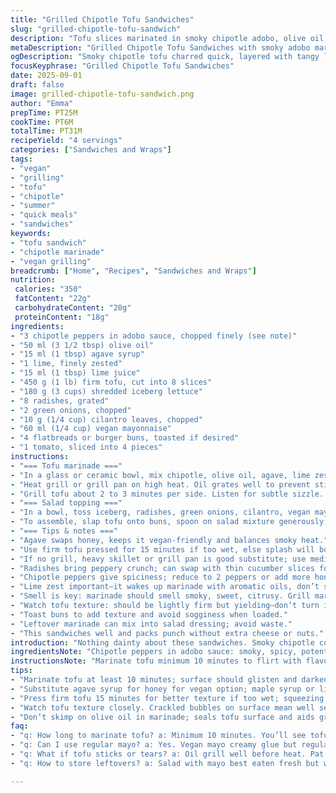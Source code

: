 ```yaml
---
title: "Grilled Chipotle Tofu Sandwiches"
slug: "grilled-chipotle-tofu-sandwich"
description: "Tofu slices marinated in smoky chipotle adobo, olive oil, honey, and lime zest. Grilled high heat till grill marks and slight char develop, then layered on toasted buns with crisp iceberg lettuce, grated radishes, green onions, cilantro, and a tangy lime mayo dressing. Substituted agave for honey for vegan twist. Perfect for summer grilling. Balance between spicy, sweet, and citrus. Quick marinade, short grilling with visual cues. Simple, fresh toppings cut richness of tofu and mayo. A bit of texture from radishes keeps it alive."
metaDescription: "Grilled Chipotle Tofu Sandwiches with smoky adobo marinade, quick sear, crisp lettuce and tangy lime mayo. Vegan, fresh, fast summer grill fix."
ogDescription: "Smoky chipotle tofu charred quick, layered with tangy lime mayo, crisp radishes, and fresh greens on toasted buns. Vegan, vibrant, grill-ready."
focusKeyphrase: "Grilled Chipotle Tofu Sandwiches"
date: 2025-09-01
draft: false
image: grilled-chipotle-tofu-sandwich.png
author: "Emma"
prepTime: PT25M
cookTime: PT6M
totalTime: PT31M
recipeYield: "4 servings"
categories: ["Sandwiches and Wraps"]
tags:
- "vegan"
- "grilling"
- "tofu"
- "chipotle"
- "summer"
- "quick meals"
- "sandwiches"
keywords:
- "tofu sandwich"
- "chipotle marinade"
- "vegan grilling"
breadcrumb: ["Home", "Recipes", "Sandwiches and Wraps"]
nutrition: 
 calories: "350"
 fatContent: "22g"
 carbohydrateContent: "20g"
 proteinContent: "18g"
ingredients:
- "3 chipotle peppers in adobo sauce, chopped finely (see note)"
- "50 ml (3 1/2 tbsp) olive oil"
- "15 ml (1 tbsp) agave syrup"
- "1 lime, finely zested"
- "15 ml (1 tbsp) lime juice"
- "450 g (1 lb) firm tofu, cut into 8 slices"
- "180 g (3 cups) shredded iceberg lettuce"
- "8 radishes, grated"
- "2 green onions, chopped"
- "10 g (1/4 cup) cilantro leaves, chopped"
- "60 ml (1/4 cup) vegan mayonnaise"
- "4 flatbreads or burger buns, toasted if desired"
- "1 tomato, sliced into 4 pieces"
instructions:
- "=== Tofu marinade ==="
- "In a glass or ceramic bowl, mix chipotle, olive oil, agave, lime zest and juice. Stir till blended. Add tofu slices. Press down to coat well. Cover with plastic wrap. Let sit 10 to 20 minutes depending on your schedule. Watch tofu soak in marinade; you'll see surface glisten and color deepen. Pat tofu dry gently before grilling, keep leftover marinade."
- "Heat grill or grill pan on high heat. Oil grates well to prevent sticking, I use an oiled paper towel with tongs to rub the bars. Keep grill screaming hot for quick sear."
- "Grill tofu about 2 to 3 minutes per side. Listen for subtle sizzle. Look for those dark grill marks, edges crisping but interior still yielding slightly when poked. Avoid overcooking or tofu dries out fast. While tofu cooks, toast buns cut side down a minute or two until browning spots show."
- "=== Salad topping ==="
- "In a bowl, toss iceberg, radishes, green onions, cilantro, vegan mayo, lime juice, and reserved marinade. Taste. Adjust salt and pepper. Bright, crunchy, creamy, and perfume of lime merges with smoky chipotle. Keeps it fresh, crunchy."
- "To assemble, slap tofu onto buns, spoon on salad mixture generously, top each with a slice of tomato. Serve immediately. Leftover salad doubles as side salad or taco filling."
- "=== Tips & notes ==="
- "Agave swaps honey, keeps it vegan-friendly and balances smoky heat."
- "Use firm tofu pressed for 15 minutes if too wet, else splash will boil rather than sear."
- "If no grill, heavy skillet or grill pan is good substitute; use medium-high and watch for browning cues."
- "Radishes bring peppery crunch; can swap with thin cucumber slices for milder flavor."
- "Chipotle peppers give spiciness; reduce to 2 peppers or add more honey/agave if too fiery."
- "Lime zest important—it wakes up marinade with aromatic oils, don’t skip."
- "Smell is key: marinade should smell smoky, sweet, citrusy. Grill marks = done."
- "Watch tofu texture: should be lightly firm but yielding—don’t turn it to charcoal."
- "Toast buns to add texture and avoid sogginess when loaded."
- "Leftover marinade can mix into salad dressing; avoid waste."
- "This sandwiches well and packs punch without extra cheese or nuts."
introduction: "Nothing dainty about these sandwiches. Smoky chipotle coats tofu like a secret weapon; that quick sear sings—sizzle and smell tell you when it's right. I’ve played with timing, sometimes too short—bland, or too long—dried out. The sweet tang of agave and lime brightens the whole thing, cuts through dense tofu texture. Crunch from radishes and crisp lettuce stops it from sliding into mush territory. I switched honey for agave for vegan flair, not because I’m perfect but because it balances better with that smoky heat. Toasted buns hold up under juicy toppings, no sad soggy disaster. I throw it all together, layering flavor and texture by feel and sight rather than clocks. Results? Robust summer meal with layers unfolding bite after bite."
ingredientsNote: "Chipotle peppers in adobo sauce: smoky, spicy, potent. Tweak quantity by heat tolerance. Olive oil seals marinade, aids grilling—don’t skimp or tofu sticks and tears. Agave syrup replaces honey for vegan goal, but you could use maple syrup or light molasses. Lime zest and juice add citrus zing, vital to balance richness and heat. Firm tofu, pressed if very wet, holds shape but still soaks marinade. Lettuce iceberg is crunchy and neutral; swap romaine or kale if you want more bite. Radishes peppery and fresh. Green onions sharp, cilantro herbal. Vegan mayonnaise creamy glue holding salad together—use regular mayo if desired. Bread options flexible; flatbreads, buns, pita—mind toastability. Tomato slices add moisture and visual appeal."
instructionsNote: "Marinate tofu minimum 10 minutes to flirt with flavors; longer adds depth but watch not to overpower delicate soy base. Pat tofu before grilling; excess marinade causes flare-ups or watery sizzle instead of sear. Grill high heat, oiled grate key to crisp grill marks and seal tofu interior, locking moisture. Two to three minutes per side—listen for snap and pop of juices, look for browning not blackening. Toast bread near end to avoid drying while waiting. Salad mix is vital to cut rich tofu and mayo, toss quickly with extra lime juice and leftover marinade for kick. Salt and pepper ultimate final touches; trust your palate and adjust. Assembly quick after grilling, tofu warm retains firmness, toppings crisp contrast. Serve immediately or risk limp textures. Watch for timing cues over clock: cracked bubbles on tofu, grill marks sharp but not burned, lettuce still crisp. Experience saves you from guesswork."
tips:
- "Marinate tofu at least 10 minutes; surface should glisten and darken slightly. Longer marinade deepens color but watch tofu texture—too long turns pappy. Pat tofu dry before grilling; excess moisture kills sear, causes flare-ups or watery sizzle. Oil the grill grates well with oiled paper towel and tongs; prevents tofu sticking and tearing. Grill high heat only; quick sear locks in moisture and flavor. Listen for sizzle pop, look for dark grill marks but keep edges from burning. Tofu soft inside but firm to bite; timing varies by grill type."
- "Substitute agave syrup for honey for vegan option; maple syrup or light molasses work but shift flavor. Chipotle peppers vary by brand; adjust quantity for heat tolerance. Radishes add crunch and sharpness; can swap with thin cucumber slices if peppery heat not desired. Iceberg lettuce offers neutral crunch, swap romaine or kale for earthier bite but watch moisture release. Vegan mayo binds salad; regular mayo ok if not strictly vegan but shifts richness. Lime zest adds bright aroma; don’t skip—awakens marinade with oils, makes a difference."
- "Press firm tofu 15 minutes for better texture if too wet; squeezing moisture out helps even grilling. If no grill, use heavy skillet or grill pan on medium-high; watch for browning without burning. Toast buns inside when tofu finishes cooking, cut side down for 1–2 minutes until spotting brown. Keeps bread from sogginess when assembled but avoid over-toasting or drying. Keep leftover marinade for salad dressing; toss quickly with mayo and lime juice right before serving. Salt and pepper final taste test; adjust often, depends on chipotle sharpness and personal heat tolerance."
- "Watch tofu texture closely. Crackled bubbles on surface mean well seared and doneness approaching. If tofu blackens too fast, grill temp too high or tofu too wet. Use visual and auditory cues over clock. Grill marks should be sharp lines, not spread blotches; edges get crisp but interior still yielding. Avoid flipping repeatedly; two to three minutes each side maximum. Assemble warm tofu with crisp toppings immediately; tofu retains firmness that way. Leftover salad doubles as taco filling or side; keeps well but mayo mix should be fresh. Timing and sensory cues save guesswork."
- "Don’t skimp on olive oil in marinade; seals tofu surface and aids grilling. Too little oil makes tofu stick or tear. Bright lime juice and zest cut smoky chipotle heat, balance overall flavors. Layer flavors by feel; marinade quick but pungent. Radishes keep salad lively. Toast bread for texture contrast. Avoid sogginess; timing bun to grill tofu ends together. Play with chipotle level for preferred spice punch; reduce if too fiery or add honey or agave back if it burns. Every grill reacts differently; rely on sensory clues—sizzle, smell, bubbles, color."
faq:
- "q: How long to marinate tofu? a: Minimum 10 minutes. You’ll see tofu surface become shiny, darker. Longer marinade adds flavor but risk sogginess. Pat dry before grill. Timing depends on tofu moisture and marinade strength."
- "q: Can I use regular mayo? a: Yes. Vegan mayo creamy glue but regular mayo swaps fine if not vegan. Flavor richer, thicker. Adjust lime juice to keep brightness. Also maple or molasses substitutes for agave."
- "q: What if tofu sticks or tears? a: Oil grill well before heat. Pat tofu dampness off. Grill screaming hot before searing. Avoid flipping too soon. Use tongs carefully. Press tofu beforehand to reduce water released while cooking."
- "q: How to store leftovers? a: Salad with mayo best eaten fresh but will keep 1–2 days covered tightly in fridge. Tofu sandwich leftovers separate tofu from bread for longer storage; tofu lasts 3–4 days cold well wrapped. Reheat tofu quickly, toast bread fresh."

---
```

